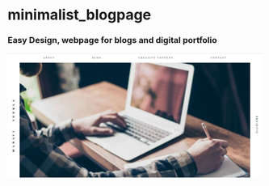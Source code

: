 # minimalist_blogpage
### Easy Design, webpage for blogs and digital portfolio
![page screenshot](https://github.com/ManaviSh/minimalist_blogpage/blob/master/images/Capture.JPG)
